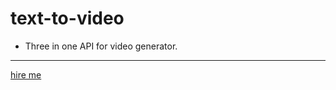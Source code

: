 # text-to-video
- Three in one API for video generator.
  
---

[hire me](https://wa.me/255780771110)
